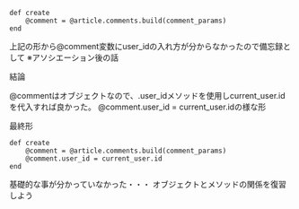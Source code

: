 ```
def create
    @comment = @article.comments.build(comment_params)
end
```
上記の形から@comment変数にuser_idの入れ方が分からなかったので備忘録として
※アソシエーション後の話

結論

@commentはオブジェクトなので、.user_idメソッドを使用しcurrent_user.idを代入すれば良かった。
@comment.user_id = current_user.idの様な形

最終形

```
def create
    @comment = @article.comments.build(comment_params)
    @comment.user_id = current_user.id
end
```

基礎的な事が分かっていなかった・・・
オブジェクトとメソッドの関係を復習しよう
